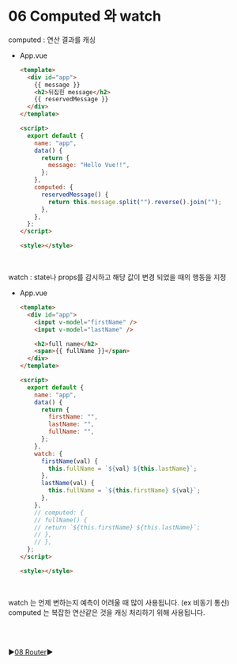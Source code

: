 # 06 Computed 와 watch

computed : 연산 결과를 캐싱

- App.vue

  ```html
  <template>
    <div id="app">
      {{ message }}
      <h2>뒤집힌 message</h2>
      {{ reservedMessage }}
    </div>
  </template>

  <script>
    export default {
      name: "app",
      data() {
        return {
          message: "Hello Vue!!",
        };
      },
      computed: {
        reservedMessage() {
          return this.message.split("").reverse().join("");
        },
      },
    };
  </script>

  <style></style>
  ```

<br />

watch : state나 props를 감시하고 해당 값이 변경 되었을 때의 행동을 지정

- App.vue

  ```html
  <template>
    <div id="app">
      <input v-model="firstName" />
      <input v-model="lastName" />

      <h2>full name</h2>
      <span>{{ fullName }}</span>
    </div>
  </template>

  <script>
    export default {
      name: "app",
      data() {
        return {
          firstName: "",
          lastName: "",
          fullName: "",
        };
      },
      watch: {
        firstName(val) {
          this.fullName = `${val} ${this.lastName}`;
        },
        lastName(val) {
          this.fullName = `${this.firstName} ${val}`;
        },
      },
      // computed: {
      // fullName() {
      // return `${this.firstName} ${this.lastName}`;
      // },
      // },
    };
  </script>

  <style></style>
  ```

<br />

watch 는 언제 변하는지 예측이 어려울 때 많이 사용됩니다. (ex 비동기 통신)  
computed 는 복잡한 연산같은 것을 캐싱 처리하기 위해 사용됩니다.

<br/>
<br/>

:arrow_forward:[08 Router](./08%20Router.md):arrow_forward:
